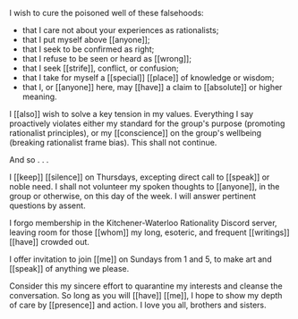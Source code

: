 I wish to cure the poisoned well of these falsehoods:  
  
- that I care not about your experiences as rationalists;  
- that I put myself above [[anyone]];  
- that I seek to be confirmed as right;  
- that I refuse to be seen or heard as [[wrong]];  
- that I seek [[strife]], conflict, or confusion;  
- that I take for myself a [[special]] [[place]] of knowledge or wisdom;  
- that I, or [[anyone]] here, may [[have]] a claim to [[absolute]] or higher meaning.  
  
I [[also]] wish to solve a key tension in my values. Everything I say proactively violates either my standard for the group's purpose (promoting rationalist principles), or my [[conscience]] on the group's wellbeing (breaking rationalist frame bias). This shall not continue.  
  
And so . . .  
  
I [[keep]] [[silence]] on Thursdays, excepting direct call to [[speak]] or noble need. I shall not volunteer my spoken thoughts to [[anyone]], in the group or otherwise, on this day of the week. I will answer pertinent questions by assent.  
  
I forgo membership in the Kitchener-Waterloo Rationality Discord server, leaving room for those [[whom]] my long, esoteric, and frequent [[writings]] [[have]] crowded out.  
  
I offer invitation to join [[me]] on Sundays from 1 and 5, to make art and [[speak]] of anything we please.  
  
Consider this my sincere effort to quarantine my interests and cleanse the conversation. So long as you will [[have]] [[me]], I hope to show my depth of care by [[presence]] and action. I love you all, brothers and sisters.

